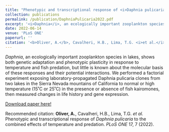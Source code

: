 ```yaml
---
title: "Phenotypic and transcriptional response of <i>Daphnia pulicaria</i> to the combined effects of temperature and predation"
collection: publications
permalink: /publication/DaphniaPulicaria2022.pdf
excerpt: '<i>Daphnia</i>, an ecologically important zooplankton species in lakes, shows both genetic adaptation and phenotypic plasticity in response to temperature and fish predation, but little is known about the molecular basis of these responses and their potential interactions. We performed a factorial experiment exposing laboratory-propagated Daphnia pulicaria clones from two lakes in the Sierra Nevada mountains of California to normal or high temperature (15˚C or 25˚C) in the presence or absence of fish kairomones, then measured changes in life history and gene expression.'
date: 2022-06-14
venue: 'PLoS ONE'
paperurl: ''
citation: '<b>Oliver, A.</b>, Cavalheri, H.B., Lima, T.G. <i>et al.</i> Phenotypic and transcriptional response of <i>Daphnia pulicaria</i> to the combined effects of temperature and predation. <i>PLoS ONE</i> 17, 7 (2022).'
---
```

<i>Daphnia</i>, an ecologically important zooplankton species in lakes, shows both genetic adaptation and phenotypic plasticity in response to temperature and fish predation, but little is known about the molecular basis of these responses and their potential interactions. We performed a factorial experiment exposing laboratory-propagated Daphnia pulicaria clones from two lakes in the Sierra Nevada mountains of California to normal or high temperature (15˚C or 25˚C) in the presence or absence of fish kairomones, then measured changes in life history and gene expression.

[Download paper here!](/files/DaphniaPulicaria2022.pdf)

Recommended citation: <b>Oliver, A.</b>, Cavalheri, H.B., Lima, T.G. <i>et al.</i> Phenotypic and transcriptional response of <i>Daphnia pulicaria</i> to the combined effects of temperature and predation. <i>PLoS ONE</i> 17, 7 (2022).



